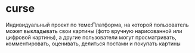 # curse
 Индивидуальный проект по теме:Платформа, на которой пользователь может выкладывать свои картины (фото вручную нарисованной или цифровой картины), а другие пользователи могут просматривать, комментировать, оценивать, делиться постами и покупать картины
